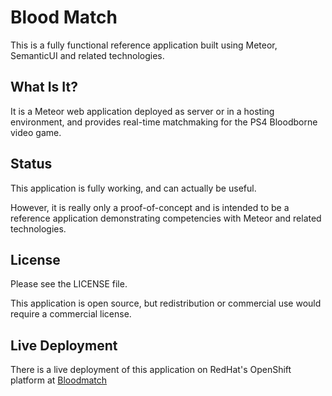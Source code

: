 Blood Match
===========

This is a fully functional reference application built using Meteor, SemanticUI and related technologies.

What Is It?
-----------

It is a Meteor web application deployed as server or in a hosting environment, and provides real-time matchmaking for the PS4 Bloodborne video game.

Status
------

This application is fully working, and can actually be useful.

However, it is really only a proof-of-concept and is intended to be a reference application demonstrating competencies with Meteor and related technologies.

License
-------

Please see the LICENSE file.

This application is open source, but redistribution or commercial use would require a commercial license.

Live Deployment
---------------

There is a live deployment of this application on RedHat's OpenShift platform at [Bloodmatch](http://bloodmatch-caprica.rhcloud.com/ "Bloodmatch")

